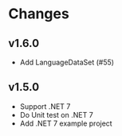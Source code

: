 # Changes

## v1.6.0

- Add LanguageDataSet (#55)

## v1.5.0

- Support .NET 7
- Do Unit test on .NET 7
- Add .NET 7 example project
